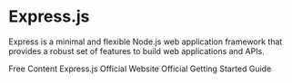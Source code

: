 # Express.js

Express is a minimal and flexible Node.js web application framework that provides a robust set of features to build web applications and APIs.

<ResourceGroupTitle>Free Content</ResourceGroupTitle>
<BadgeLink colorScheme='blue' badgeText='Official Website' href='https://expressjs.com/'>Express.js Official Website</BadgeLink>
<BadgeLink colorScheme='blue' badgeText='Getting Started' href='https://expressjs.com/en/starter/installing.html'>Official Getting Started Guide</BadgeLink>
